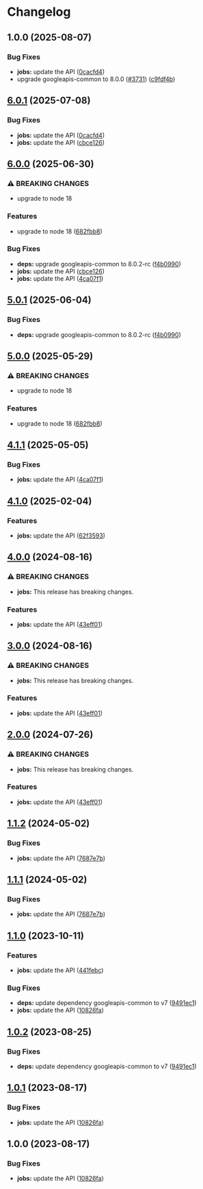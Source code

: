 # Changelog

## 1.0.0 (2025-08-07)


### Bug Fixes

* **jobs:** update the API ([0cacfd4](https://github.com/googleapis/google-api-nodejs-client/commit/0cacfd4512fe9a5977d074fef479f770aba5fb66))
* upgrade googleapis-common to 8.0.0  ([#3731](https://github.com/googleapis/google-api-nodejs-client/issues/3731)) ([c9fdf4b](https://github.com/googleapis/google-api-nodejs-client/commit/c9fdf4b34d6c9bcf608eee35dd281d4680be9797))

## [6.0.1](https://github.com/googleapis/google-api-nodejs-client/compare/jobs-v6.0.0...jobs-v6.0.1) (2025-07-08)


### Bug Fixes

* **jobs:** update the API ([0cacfd4](https://github.com/googleapis/google-api-nodejs-client/commit/0cacfd4512fe9a5977d074fef479f770aba5fb66))
* **jobs:** update the API ([cbce126](https://github.com/googleapis/google-api-nodejs-client/commit/cbce126a0d27de7f56aebd92ff36630a2d86cee6))

## [6.0.0](https://github.com/googleapis/google-api-nodejs-client/compare/jobs-v5.0.1...jobs-v6.0.0) (2025-06-30)


### ⚠ BREAKING CHANGES

* upgrade to node 18

### Features

* upgrade to node 18 ([682fbb8](https://github.com/googleapis/google-api-nodejs-client/commit/682fbb869189ae92b3e9a194d37d0548af0c1f92))


### Bug Fixes

* **deps:** upgrade googleapis-common to 8.0.2-rc ([f4b0990](https://github.com/googleapis/google-api-nodejs-client/commit/f4b099071040cfbcfe4a2e7d487d45ee93b369e0))
* **jobs:** update the API ([cbce126](https://github.com/googleapis/google-api-nodejs-client/commit/cbce126a0d27de7f56aebd92ff36630a2d86cee6))
* **jobs:** update the API ([4ca07f1](https://github.com/googleapis/google-api-nodejs-client/commit/4ca07f1741b8169f6f6a1e2927f1a9baaebdcb50))

## [5.0.1](https://github.com/googleapis/google-api-nodejs-client/compare/jobs-v5.0.0...jobs-v5.0.1) (2025-06-04)


### Bug Fixes

* **deps:** upgrade googleapis-common to 8.0.2-rc ([f4b0990](https://github.com/googleapis/google-api-nodejs-client/commit/f4b099071040cfbcfe4a2e7d487d45ee93b369e0))

## [5.0.0](https://github.com/googleapis/google-api-nodejs-client/compare/jobs-v4.1.1...jobs-v5.0.0) (2025-05-29)


### ⚠ BREAKING CHANGES

* upgrade to node 18

### Features

* upgrade to node 18 ([682fbb8](https://github.com/googleapis/google-api-nodejs-client/commit/682fbb869189ae92b3e9a194d37d0548af0c1f92))

## [4.1.1](https://github.com/googleapis/google-api-nodejs-client/compare/jobs-v4.1.0...jobs-v4.1.1) (2025-05-05)


### Bug Fixes

* **jobs:** update the API ([4ca07f1](https://github.com/googleapis/google-api-nodejs-client/commit/4ca07f1741b8169f6f6a1e2927f1a9baaebdcb50))

## [4.1.0](https://github.com/googleapis/google-api-nodejs-client/compare/jobs-v4.0.0...jobs-v4.1.0) (2025-02-04)


### Features

* **jobs:** update the API ([62f3593](https://github.com/googleapis/google-api-nodejs-client/commit/62f35936c4304c824bc8a46a8b28918f3b77f7e3))

## [4.0.0](https://github.com/googleapis/google-api-nodejs-client/compare/jobs-v3.0.0...jobs-v4.0.0) (2024-08-16)


### ⚠ BREAKING CHANGES

* **jobs:** This release has breaking changes.

### Features

* **jobs:** update the API ([43eff01](https://github.com/googleapis/google-api-nodejs-client/commit/43eff019d402ad603053cd81767f06362de1f2f4))

## [3.0.0](https://github.com/googleapis/google-api-nodejs-client/compare/jobs-v2.0.0...jobs-v3.0.0) (2024-08-16)


### ⚠ BREAKING CHANGES

* **jobs:** This release has breaking changes.

### Features

* **jobs:** update the API ([43eff01](https://github.com/googleapis/google-api-nodejs-client/commit/43eff019d402ad603053cd81767f06362de1f2f4))

## [2.0.0](https://github.com/googleapis/google-api-nodejs-client/compare/jobs-v1.1.2...jobs-v2.0.0) (2024-07-26)


### ⚠ BREAKING CHANGES

* **jobs:** This release has breaking changes.

### Features

* **jobs:** update the API ([43eff01](https://github.com/googleapis/google-api-nodejs-client/commit/43eff019d402ad603053cd81767f06362de1f2f4))

## [1.1.2](https://github.com/googleapis/google-api-nodejs-client/compare/jobs-v1.1.1...jobs-v1.1.2) (2024-05-02)


### Bug Fixes

* **jobs:** update the API ([7687e7b](https://github.com/googleapis/google-api-nodejs-client/commit/7687e7b88acbf1c0803bb9490593839728e013e5))

## [1.1.1](https://github.com/googleapis/google-api-nodejs-client/compare/jobs-v1.1.0...jobs-v1.1.1) (2024-05-02)


### Bug Fixes

* **jobs:** update the API ([7687e7b](https://github.com/googleapis/google-api-nodejs-client/commit/7687e7b88acbf1c0803bb9490593839728e013e5))

## [1.1.0](https://github.com/googleapis/google-api-nodejs-client/compare/jobs-v1.0.2...jobs-v1.1.0) (2023-10-11)


### Features

* **jobs:** update the API ([441febc](https://github.com/googleapis/google-api-nodejs-client/commit/441febcb0930706f7c584cd7e3db5c42b3beff0e))


### Bug Fixes

* **deps:** update dependency googleapis-common to v7 ([9491ec1](https://github.com/googleapis/google-api-nodejs-client/commit/9491ec1cdc3c413e7d73edcfcd59cf5c28a7c855))
* **jobs:** update the API ([10826fa](https://github.com/googleapis/google-api-nodejs-client/commit/10826fa6de7eeb0b6934f0363784fa0719026a64))

## [1.0.2](https://github.com/googleapis/google-api-nodejs-client/compare/jobs-v1.0.1...jobs-v1.0.2) (2023-08-25)


### Bug Fixes

* **deps:** update dependency googleapis-common to v7 ([9491ec1](https://github.com/googleapis/google-api-nodejs-client/commit/9491ec1cdc3c413e7d73edcfcd59cf5c28a7c855))

## [1.0.1](https://github.com/googleapis/google-api-nodejs-client/compare/jobs-v1.0.0...jobs-v1.0.1) (2023-08-17)


### Bug Fixes

* **jobs:** update the API ([10826fa](https://github.com/googleapis/google-api-nodejs-client/commit/10826fa6de7eeb0b6934f0363784fa0719026a64))

## 1.0.0 (2023-08-17)


### Bug Fixes

* **jobs:** update the API ([10826fa](https://github.com/googleapis/google-api-nodejs-client/commit/10826fa6de7eeb0b6934f0363784fa0719026a64))
